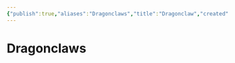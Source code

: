 ```yaml
---
{"publish":true,"aliases":"Dragonclaws","title":"Dragonclaw","created":"2025-07-21","modified":"2025-07-22T22:32:58.405+02:00","published":"2025-07-21","cssclasses":""}
---
```


# Dragonclaws
